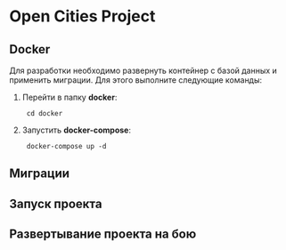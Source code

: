 # Open Cities Project

## Docker

Для разработки необходимо развернуть контейнер с базой данных и применить миграции. Для этого выполните следующие команды:

1. Перейти в папку **docker**:

        cd docker

2. Запустить **docker-compose**:

        docker-compose up -d

## Миграции

## Запуск проекта

## Развертывание проекта на бою
